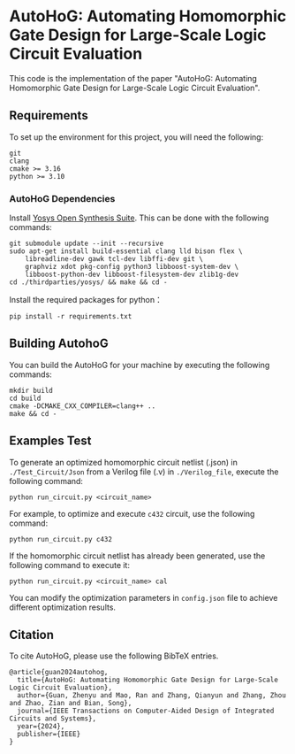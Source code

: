 # AutoHoG: Automating Homomorphic Gate Design for Large-Scale Logic Circuit Evaluation

This code is the implementation of the paper "AutoHoG: Automating Homomorphic Gate Design for Large-Scale Logic Circuit Evaluation".

## Requirements

To set up the environment for this project, you will need the following:
```
git 
clang
cmake >= 3.16
python >= 3.10
```

### AutoHoG Dependencies

Install [Yosys Open Synthesis Suite](https://github.com/YosysHQ/yosys/tree/main). This can be done with the following commands:
```
git submodule update --init --recursive
sudo apt-get install build-essential clang lld bison flex \
	libreadline-dev gawk tcl-dev libffi-dev git \
	graphviz xdot pkg-config python3 libboost-system-dev \
	libboost-python-dev libboost-filesystem-dev zlib1g-dev
cd ./thirdparties/yosys/ && make && cd -
```

Install the required packages for python：
```
pip install -r requirements.txt
```

## Building AutohoG

You can build the AutoHoG for your machine by executing the following commands:
```
mkdir build
cd build
cmake -DCMAKE_CXX_COMPILER=clang++ ..
make && cd -
```

## Examples Test

To generate an optimized homomorphic circuit netlist (.json) in `./Test_Circuit/Json`  from a Verilog file (.v)  in `./Verilog_file`, execute the following command:
```
python run_circuit.py <circuit_name> 
```

For example, to optimize and execute `c432` circuit, use the following command:
```
python run_circuit.py c432
```

If the homomorphic circuit netlist has already been generated, use the following command to execute it:
```
python run_circuit.py <circuit_name> cal
```
You can modify the optimization parameters in `config.json` file to achieve different optimization results.

## Citation

To cite AutoHoG, please use the following BibTeX entries.
```
@article{guan2024autohog,
  title={AutoHoG: Automating Homomorphic Gate Design for Large-Scale Logic Circuit Evaluation},
  author={Guan, Zhenyu and Mao, Ran and Zhang, Qianyun and Zhang, Zhou and Zhao, Zian and Bian, Song},
  journal={IEEE Transactions on Computer-Aided Design of Integrated Circuits and Systems},
  year={2024},
  publisher={IEEE}
}
```
